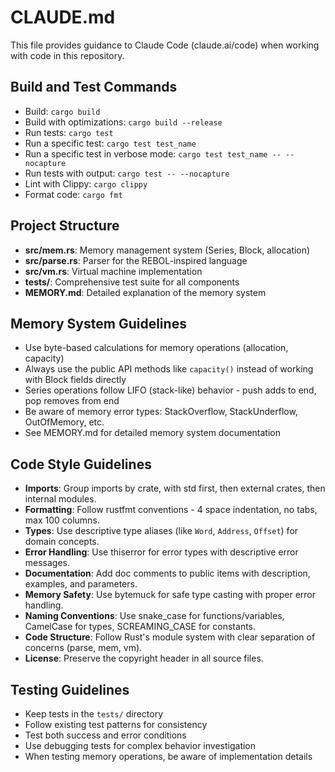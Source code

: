 # CLAUDE.md

This file provides guidance to Claude Code (claude.ai/code) when working with code in this repository.

## Build and Test Commands
- Build: `cargo build`
- Build with optimizations: `cargo build --release`
- Run tests: `cargo test`
- Run a specific test: `cargo test test_name`
- Run a specific test in verbose mode: `cargo test test_name -- --nocapture`
- Run tests with output: `cargo test -- --nocapture`
- Lint with Clippy: `cargo clippy`
- Format code: `cargo fmt`

## Project Structure
- **src/mem.rs**: Memory management system (Series, Block, allocation)
- **src/parse.rs**: Parser for the REBOL-inspired language
- **src/vm.rs**: Virtual machine implementation
- **tests/**: Comprehensive test suite for all components
- **MEMORY.md**: Detailed explanation of the memory system

## Memory System Guidelines
- Use byte-based calculations for memory operations (allocation, capacity)
- Always use the public API methods like `capacity()` instead of working with Block fields directly
- Series operations follow LIFO (stack-like) behavior - push adds to end, pop removes from end
- Be aware of memory error types: StackOverflow, StackUnderflow, OutOfMemory, etc.
- See MEMORY.md for detailed memory system documentation

## Code Style Guidelines
- **Imports**: Group imports by crate, with std first, then external crates, then internal modules.
- **Formatting**: Follow rustfmt conventions - 4 space indentation, no tabs, max 100 columns.
- **Types**: Use descriptive type aliases (like `Word`, `Address`, `Offset`) for domain concepts.
- **Error Handling**: Use thiserror for error types with descriptive error messages.
- **Documentation**: Add doc comments to public items with description, examples, and parameters.
- **Memory Safety**: Use bytemuck for safe type casting with proper error handling.
- **Naming Conventions**: Use snake_case for functions/variables, CamelCase for types, SCREAMING_CASE for constants.
- **Code Structure**: Follow Rust's module system with clear separation of concerns (parse, mem, vm).
- **License**: Preserve the copyright header in all source files.

## Testing Guidelines
- Keep tests in the `tests/` directory
- Follow existing test patterns for consistency
- Test both success and error conditions
- Use debugging tests for complex behavior investigation
- When testing memory operations, be aware of implementation details